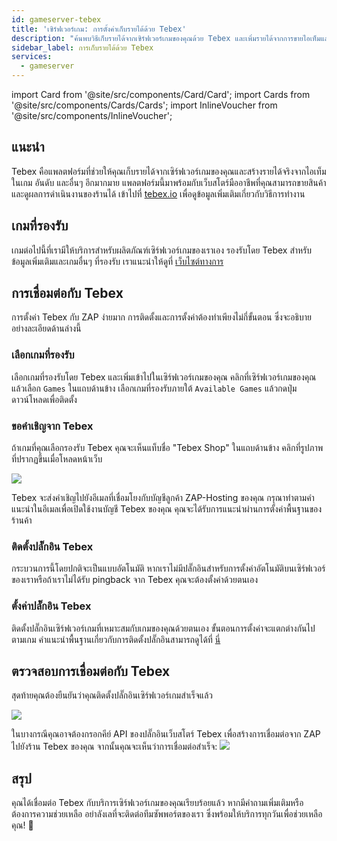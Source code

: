 ```yaml
---
id: gameserver-tebex
title: 'เซิร์ฟเวอร์เกม: การตั้งค่าเก็บรายได้ด้วย Tebex'
description: "ค้นพบวิธีเก็บรายได้จากเซิร์ฟเวอร์เกมของคุณด้วย Tebex และเพิ่มรายได้จากการขายไอเท็มและอันดับในเกม → เรียนรู้เพิ่มเติมตอนนี้"
sidebar_label: การเก็บรายได้ด้วย Tebex
services:
  - gameserver
---
```


import Card from '@site/src/components/Card/Card';
import Cards from '@site/src/components/Cards/Cards';
import InlineVoucher from '@site/src/components/InlineVoucher';

## แนะนำ

Tebex คือแพลตฟอร์มที่ช่วยให้คุณเก็บรายได้จากเซิร์ฟเวอร์เกมของคุณและสร้างรายได้จริงจากไอเท็มในเกม อันดับ และอื่นๆ อีกมากมาย แพลตฟอร์มนี้มาพร้อมกับเว็บสโตร์มืออาชีพที่คุณสามารถขายสินค้าและดูผลการดำเนินงานของร้านได้ เข้าไปที่ [tebex.io](https://affiliate.tebex.io/r/690a6731-fee1-4054-84e1-30c26729403a) เพื่อดูข้อมูลเพิ่มเติมเกี่ยวกับวิธีการทำงาน

<InlineVoucher />

## เกมที่รองรับ

เกมต่อไปนี้ที่เรามีให้บริการสำหรับผลิตภัณฑ์เซิร์ฟเวอร์เกมของเราเอง รองรับโดย Tebex สำหรับข้อมูลเพิ่มเติมและเกมอื่นๆ ที่รองรับ เราแนะนำให้ดูที่ [เว็บไซต์ทางการ](https://www.tebex.io/game-servers) 

<Cards>
  <Card title="ARK" description="ตัวอย่าง" link="https://www.tebex.io/pricing-for-game-servers/ark" image="https://screensaver01.zap-hosting.com/index.php/s/qnWELD8ik9srBDG/preview"/>
  <Card title="CS:GO" description="ตัวอย่าง" link="https://www.tebex.io/pricing-for-game-servers/csgo" image="https://screensaver01.zap-hosting.com/index.php/s/RojGnj9TcpGSdzm/preview"/>
  <Card title="Minecraft" description="ตัวอย่าง" link="https://www.tebex.io/pricing-for-game-servers/minecraft" image="https://screensaver01.zap-hosting.com/index.php/s/e6BtaFzTZ7czqXy/preview"/>
  <Card title="FiveM" description="ตัวอย่าง" link="https://www.tebex.io/pricing-for-game-servers/fivem" image="https://screensaver01.zap-hosting.com/index.php/s/PQKfzYiMAmSjXNz/preview"/>
  <Card title="Hurtworld" description="ตัวอย่าง" link="https://www.tebex.io/pricing-for-game-servers/hurtworld" image="https://screensaver01.zap-hosting.com/index.php/s/EJpzMG9gHL4fe5W/preview"/>
  <Card title="Rust" description="ตัวอย่าง" link="https://www.tebex.io/pricing-for-game-servers/rust" image="https://screensaver01.zap-hosting.com/index.php/s/G82jnYsbexscj5W/preview"/>
  <Card title="Space Engineers" description="ตัวอย่าง" link="https://zap-hosting.com/guides/docs/spaceengineers-firststeps-dashboard" image="https://screensaver01.zap-hosting.com/index.php/s/wgp2Jofo2BTkcR9/preview"/>
  <Card title="Team Fortress 2" description="ตัวอย่าง" link="https://zap-hosting.com/guides/docs/tf2-firststeps-dashboard" image="https://screensaver01.zap-hosting.com/index.php/s/PPRN8qRJDBjEzmG/preview"/>
  <Card title="Unturned" description="ตัวอย่าง" link="https://www.tebex.io/pricing-for-game-servers/7-days-to-die" image="https://screensaver01.zap-hosting.com/index.php/s/GTxekqqTxQyttDS/preview"/>
  <Card title="Garry's Mod" description="ตัวอย่าง" link="https://zap-hosting.com/guides/docs/gmod-firststeps-dashboard" image="https://screensaver01.zap-hosting.com/index.php/s/LddW8FyQ2ZKKTzN/preview"/>
</Cards>

## การเชื่อมต่อกับ Tebex

การตั้งค่า Tebex กับ ZAP ง่ายมาก การติดตั้งและการตั้งค่าต้องทำเพียงไม่กี่ขั้นตอน ซึ่งจะอธิบายอย่างละเอียดด้านล่างนี้

### เลือกเกมที่รองรับ

เลือกเกมที่รองรับโดย Tebex และเพิ่มเข้าไปในเซิร์ฟเวอร์เกมของคุณ คลิกที่เซิร์ฟเวอร์เกมของคุณแล้วเลือก `Games` ในแถบด้านข้าง เลือกเกมที่รองรับภายใต้ `Available Games` แล้วกดปุ่มดาวน์โหลดเพื่อติดตั้ง

### ขอคำเชิญจาก Tebex

ถ้าเกมที่คุณเลือกรองรับ Tebex คุณจะเห็นแท็บชื่อ "Tebex Shop" ในแถบด้านข้าง คลิกที่รูปภาพที่ปรากฏขึ้นเมื่อโหลดหน้าเว็บ

![](https://screensaver01.zap-hosting.com/index.php/s/SztAWeeNX8fx5kF/preview)

Tebex จะส่งคำเชิญไปยังอีเมลที่เชื่อมโยงกับบัญชีลูกค้า ZAP-Hosting ของคุณ กรุณาทำตามคำแนะนำในอีเมลเพื่อเปิดใช้งานบัญชี Tebex ของคุณ คุณจะได้รับการแนะนำผ่านการตั้งค่าพื้นฐานของร้านค้า

### ติดตั้งปลั๊กอิน Tebex

กระบวนการนี้โดยปกติจะเป็นแบบอัตโนมัติ หากเราไม่มีปลั๊กอินสำหรับการตั้งค่าอัตโนมัติบนเซิร์ฟเวอร์ของเราหรือถ้าเราไม่ได้รับ pingback จาก Tebex คุณจะต้องตั้งค่าด้วยตนเอง

### ตั้งค่าปลั๊กอิน Tebex

ติดตั้งปลั๊กอินเซิร์ฟเวอร์เกมที่เหมาะสมกับเกมของคุณด้วยตนเอง ขั้นตอนการตั้งค่าจะแตกต่างกันไปตามเกม คำแนะนำพื้นฐานเกี่ยวกับการติดตั้งปลั๊กอินสามารถดูได้ที่ [นี่](https://docs.tebex.io/store/integrating-with-your-game-server-or-website/minecraft-java-edition)

## ตรวจสอบการเชื่อมต่อกับ Tebex

สุดท้ายคุณต้องยืนยันว่าคุณติดตั้งปลั๊กอินเซิร์ฟเวอร์เกมสำเร็จแล้ว

![](https://screensaver01.zap-hosting.com/index.php/s/DkDtPMtij2QTKGS/preview)

ในบางกรณีคุณอาจต้องกรอกคีย์ API ของปลั๊กอินเว็บสโตร์ Tebex เพื่อสร้างการเชื่อมต่อจาก ZAP ไปยังร้าน Tebex ของคุณ จากนั้นคุณจะเห็นว่าการเชื่อมต่อสำเร็จ:
![](https://screensaver01.zap-hosting.com/index.php/s/4YS2SwHfSTgn4DE/preview)

## สรุป

คุณได้เชื่อมต่อ Tebex กับบริการเซิร์ฟเวอร์เกมของคุณเรียบร้อยแล้ว หากมีคำถามเพิ่มเติมหรือต้องการความช่วยเหลือ อย่าลังเลที่จะติดต่อทีมซัพพอร์ตของเรา ซึ่งพร้อมให้บริการทุกวันเพื่อช่วยเหลือคุณ! 🙂

<InlineVoucher />